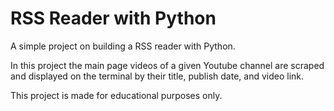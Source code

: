 # RSS Reader with Python

A simple project on building a RSS reader with Python.

In this project the main page videos of a given Youtube channel are scraped and displayed on the terminal by their title, publish date, and video link.

This project is made for educational purposes only.
